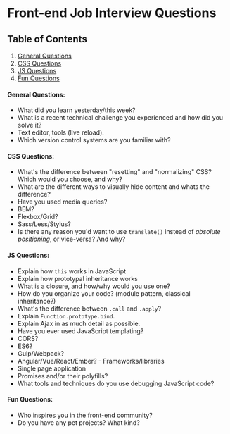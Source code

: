 # Front-end Job Interview Questions

## Table of Contents

  1. [General Questions](#general-questions)
  1. [CSS Questions](#css-questions)
  1. [JS Questions](#js-questions)
  1. [Fun Questions](#fun-questions)

#### General Questions:

* What did you learn yesterday/this week?
* What is a recent technical challenge you experienced and how did you solve it?
* Text editor, tools (live reload).
* Which version control systems are you familiar with?

#### CSS Questions:

* What's the difference between "resetting" and "normalizing" CSS? Which would you choose, and why?
* What are the different ways to visually hide content and whats the difference?
* Have you used media queries?
* BEM?
* Flexbox/Grid?
* Sass/Less/Stylus?
* Is there any reason you'd want to use `translate()` instead of *absolute positioning*, or vice-versa? And why?

#### JS Questions:

* Explain how `this` works in JavaScript
* Explain how prototypal inheritance works
* What is a closure, and how/why would you use one?
* How do you organize your code? (module pattern, classical inheritance?)
* What's the difference between `.call` and `.apply`?
* Explain `Function.prototype.bind`.
* Explain Ajax in as much detail as possible.
* Have you ever used JavaScript templating?
* CORS?
* ES6?
* Gulp/Webpack?
* Angular/Vue/React/Ember? - Frameworks/libraries
* Single page application
* Promises and/or their polyfills?
* What tools and techniques do you use debugging JavaScript code?

#### Fun Questions:

* Who inspires you in the front-end community?
* Do you have any pet projects? What kind?
